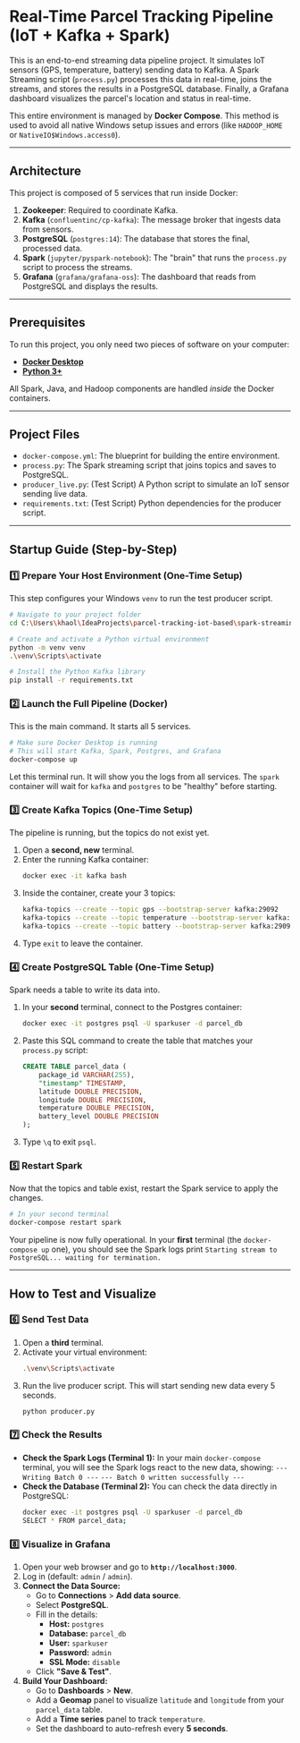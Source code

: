 
# Real-Time Parcel Tracking Pipeline (IoT + Kafka + Spark)

This is an end-to-end streaming data pipeline project. It simulates IoT sensors (GPS, temperature, battery) sending data to Kafka. A Spark Streaming script (`process.py`) processes this data in real-time, joins the streams, and stores the results in a PostgreSQL database. Finally, a Grafana dashboard visualizes the parcel's location and status in real-time.

This entire environment is managed by **Docker Compose**. This method is used to avoid all native Windows setup issues and errors (like `HADOOP_HOME` or `NativeIO$Windows.access0`).

-----

## Architecture

This project is composed of 5 services that run inside Docker:

1.  **Zookeeper**: Required to coordinate Kafka.
2.  **Kafka** (`confluentinc/cp-kafka`): The message broker that ingests data from sensors.
3.  **PostgreSQL** (`postgres:14`): The database that stores the final, processed data.
4.  **Spark** (`jupyter/pyspark-notebook`): The "brain" that runs the `process.py` script to process the streams.
5.  **Grafana** (`grafana/grafana-oss`): The dashboard that reads from PostgreSQL and displays the results.

-----

## Prerequisites

To run this project, you only need two pieces of software on your computer:

* [**Docker Desktop**](https://www.docker.com/products/docker-desktop/)
* [**Python 3+**](https://www.python.org/)

All Spark, Java, and Hadoop components are handled *inside* the Docker containers.

-----

## Project Files

* `docker-compose.yml`: The blueprint for building the entire environment.
* `process.py`: The Spark streaming script that joins topics and saves to PostgreSQL.
* `producer_live.py`: (Test Script) A Python script to simulate an IoT sensor sending live data.
* `requirements.txt`: (Test Script) Python dependencies for the producer script.

-----

## Startup Guide (Step-by-Step)

### 1️⃣ Prepare Your Host Environment (One-Time Setup)

This step configures your Windows `venv` to run the test producer script.

```bash
# Navigate to your project folder
cd C:\Users\khaol\IdeaProjects\parcel-tracking-iot-based\spark-streaming-pipeline

# Create and activate a Python virtual environment
python -m venv venv
.\venv\Scripts\activate

# Install the Python Kafka library
pip install -r requirements.txt
```

### 2️⃣ Launch the Full Pipeline (Docker)

This is the main command. It starts all 5 services.

```bash
# Make sure Docker Desktop is running
# This will start Kafka, Spark, Postgres, and Grafana
docker-compose up
```

Let this terminal run. It will show you the logs from all services. The `spark` container will wait for `kafka` and `postgres` to be "healthy" before starting.

### 3️⃣ Create Kafka Topics (One-Time Setup)

The pipeline is running, but the topics do not exist yet.

1.  Open a **second, new** terminal.
2.  Enter the running Kafka container:
    ```bash
    docker exec -it kafka bash
    ```
3.  Inside the container, create your 3 topics:
    ```bash
    kafka-topics --create --topic gps --bootstrap-server kafka:29092
    kafka-topics --create --topic temperature --bootstrap-server kafka:29092
    kafka-topics --create --topic battery --bootstrap-server kafka:29092
    ```
4.  Type `exit` to leave the container.

### 4️⃣ Create PostgreSQL Table (One-Time Setup)

Spark needs a table to write its data into.

1.  In your **second** terminal, connect to the Postgres container:
    ```bash
    docker exec -it postgres psql -U sparkuser -d parcel_db
    ```
2.  Paste this SQL command to create the table that matches your `process.py` script:
    ```sql
    CREATE TABLE parcel_data (
        package_id VARCHAR(255),
        "timestamp" TIMESTAMP,
        latitude DOUBLE PRECISION,
        longitude DOUBLE PRECISION,
        temperature DOUBLE PRECISION,
        battery_level DOUBLE PRECISION
    );
    ```
3.  Type `\q` to exit `psql`.

### 5️⃣ Restart Spark

Now that the topics and table exist, restart the Spark service to apply the changes.

```bash
# In your second terminal
docker-compose restart spark
```

Your pipeline is now fully operational. In your **first** terminal (the `docker-compose up` one), you should see the Spark logs print `Starting stream to PostgreSQL... waiting for termination.`

-----

## How to Test and Visualize

### 6️⃣ Send Test Data

1.  Open a **third** terminal.
2.  Activate your virtual environment:
    ```bash
    .\venv\Scripts\activate
    ```
3.  Run the live producer script. This will start sending new data every 5 seconds.
    ```bash
    python producer.py
    ```

### 7️⃣ Check the Results

* **Check the Spark Logs (Terminal 1):** In your main `docker-compose` terminal, you will see the Spark logs react to the new data, showing:
  `--- Writing Batch 0 ---`
  `--- Batch 0 written successfully ---`
* **Check the Database (Terminal 2):** You can check the data directly in PostgreSQL:
  ```bash
  docker exec -it postgres psql -U sparkuser -d parcel_db
  SELECT * FROM parcel_data;
  ```

### 8️⃣ Visualize in Grafana

1.  Open your web browser and go to **`http://localhost:3000`**.
2.  Log in (default: `admin` / `admin`).
3.  **Connect the Data Source:**
    * Go to **Connections** \> **Add data source**.
    * Select **PostgreSQL**.
    * Fill in the details:
        * **Host:** `postgres`
        * **Database:** `parcel_db`
        * **User:** `sparkuser`
        * **Password:** `admin`
        * **SSL Mode:** `disable`
    * Click **"Save & Test"**.
4.  **Build Your Dashboard:**
    * Go to **Dashboards** \> **New**.
    * Add a **Geomap** panel to visualize `latitude` and `longitude` from your `parcel_data` table.
    * Add a **Time series** panel to track `temperature`.
    * Set the dashboard to auto-refresh every **5 seconds**.